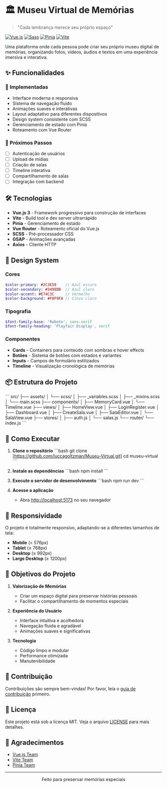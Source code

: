 # 🏛️ Museu Virtual de Memórias

> "Cada lembrança merece seu próprio espaço"

[![Vue.js](https://img.shields.io/badge/Vue.js-3.x-4FC08D?style=for-the-badge&logo=vue.js&logoColor=white)](https://vuejs.org/)
[![Sass](https://img.shields.io/badge/Sass-CC6699?style=for-the-badge&logo=sass&logoColor=white)](https://sass-lang.com/)
[![Pinia](https://img.shields.io/badge/Pinia-Yellow?style=for-the-badge&logo=vue.js&logoColor=black)](https://pinia.vuejs.org/)
[![Vite](https://img.shields.io/badge/Vite-646CFF?style=for-the-badge&logo=vite&logoColor=white)](https://vitejs.dev/)

Uma plataforma onde cada pessoa pode criar seu próprio museu digital de memórias, organizando fotos, vídeos, áudios e textos em uma experiência imersiva e interativa.

## ✨ Funcionalidades

### 🎯 Implementadas
- Interface moderna e responsiva
- Sistema de navegação fluido
- Animações suaves e interativas
- Layout adaptativo para diferentes dispositivos
- Design system consistente com SCSS
- Gerenciamento de estado com Pinia
- Roteamento com Vue Router

### 🚀 Próximos Passos
- [ ] Autenticação de usuários
- [ ] Upload de mídias
- [ ] Criação de salas
- [ ] Timeline interativa
- [ ] Compartilhamento de salas
- [ ] Integração com backend

## 🛠️ Tecnologias

- **Vue.js 3** - Framework progressivo para construção de interfaces
- **Vite** - Build tool e dev server ultrarrápido
- **Pinia** - Gerenciamento de estado
- **Vue Router** - Roteamento oficial do Vue.js
- **SCSS** - Pré-processador CSS
- **GSAP** - Animações avançadas
- **Axios** - Cliente HTTP

## 🎨 Design System

### Cores
```scss
$color-primary: #2C3E50    // Azul escuro
$color-secondary: #3498DB  // Azul claro
$color-accent: #E74C3C     // Vermelho
$color-background: #F8F9FA // Cinza claro
```

### Tipografia
```scss
$font-family-base: 'Roboto', sans-serif
$font-family-heading: 'Playfair Display', serif
```

### Componentes
- **Cards** - Containers para conteúdo com sombras e hover effects
- **Botões** - Sistema de botões com estados e variantes
- **Inputs** - Campos de formulário estilizados
- **Timeline** - Visualização cronológica de memórias

## 📦 Estrutura do Projeto

\`\`\`
src/
├── assets/
│   └── scss/
│       ├── _variables.scss
│       ├── _mixins.scss
│       └── main.scss
├── components/
│   ├── MemoryCard.vue
│   └── Timeline.vue
├── views/
│   ├── HomeView.vue
│   ├── LoginRegister.vue
│   ├── Dashboard.vue
│   ├── CreateSala.vue
│   ├── SalaEditor.vue
│   └── SalaView.vue
├── stores/
│   ├── auth.js
│   └── salas.js
└── router/
    └── index.js
\`\`\`

## 🚀 Como Executar

1. **Clone o repositório**
   \`\`\`bash
   git clone [https://github.com/luccagoltzman/Museu-Virtual.git]
   cd museu-virtual
   \`\`\`

2. **Instale as dependências**
   \`\`\`bash
   npm install
   \`\`\`

3. **Execute o servidor de desenvolvimento**
   \`\`\`bash
   npm run dev
   \`\`\`

4. **Acesse a aplicação**
   - Abra [http://localhost:5173](http://localhost:5173) no seu navegador

## 📱 Responsividade

O projeto é totalmente responsivo, adaptando-se a diferentes tamanhos de tela:

- **Mobile** (< 576px)
- **Tablet** (≥ 768px)
- **Desktop** (≥ 992px)
- **Large Desktop** (≥ 1200px)

## 🎯 Objetivos do Projeto

1. **Valorização de Memórias**
   - Criar um espaço digital para preservar histórias pessoais
   - Facilitar o compartilhamento de momentos especiais

2. **Experiência do Usuário**
   - Interface intuitiva e acolhedora
   - Navegação fluida e agradável
   - Animações suaves e significativas

3. **Tecnologia**
   - Código limpo e modular
   - Performance otimizada
   - Manutenibilidade

## 🤝 Contribuição

Contribuições são sempre bem-vindas! Por favor, leia o [guia de contribuição](CONTRIBUTING.md) primeiro.

## 📄 Licença

Este projeto está sob a licença MIT. Veja o arquivo [LICENSE](LICENSE) para mais detalhes.

## 🙏 Agradecimentos

- [Vue.js Team](https://vuejs.org/)
- [Vite Team](https://vitejs.dev/)
- [Pinia Team](https://pinia.vuejs.org/)

---

<p align="center">
  Feito para preservar memórias especiais
</p>